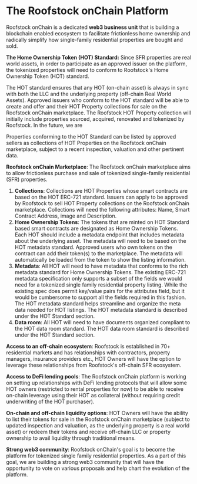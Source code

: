 # The Roofstock onChain Platform

Roofstock onChain is a dedicated **web3 business unit** that is building a blockchain enabled ecosystem to facilitate frictionless home ownership and radically simplify how single-family residential properties are bought and sold.&#x20;

**The Home Ownership Token (HOT) Standard:** Since SFR properties are real world assets, in order to participate as an approved issuer on the platform, the tokenized properties will need to conform to Roofstock's Home Ownership Token (HOT) standard.&#x20;

The HOT standard ensures that any HOT (on-chain asset) is always in sync with both the LLC and the underlying property (off-chain Real World Assets). Approved issuers who conform to the HOT standard will be able to create and offer and their HOT Property collections for sale on the Roofstock onChain marketplace. The Roofstock HOT Property collection will initially include properties sourced, acquired, renovated and tokenized by Roofstock. In the future, we are&#x20;

Properties conforming to the HOT Standard can be listed by approved sellers as collections of HOT Properties on the Roofstock onChain marketplace, subject to a recent inspection, valuation and other pertinent data.

**Roofstock onChain Marketplace**: The Roofstock onChain marketplace aims to allow frictionless purchase and sale of tokenized single-family residential (SFR) properties.&#x20;

1. **Collections**: Collections are HOT Properties whose smart contracts are based on the HOT ERC-721 standard. Issuers can apply to be approved by Roofstock to sell HOT Property collections on the Roofstock onChain marketplace. Collections will need the following attributes: Name, Smart Contract Address, image and Description.
2. **Home Ownership Tokens**: The tokens that are minted on HOT Standard based smart contracts are designated as Home Ownership Tokens. Each HOT should include a metadata endpoint that includes metadata about the underlying asset. The metadata will need to be based on the HOT metadata standard. Approved users who own tokens on the contract can add their token(s) to the marketplace. The metadata will automatically be loaded from the token to show the listing information.
3. **Metadata**: All HOT will need to have metadata that conforms to the rich metadata standard for Home Ownership Tokens. The existing ERC-721 metadata specification only supports a subset of the fields we would need for a tokenized single family residential property listing. While the  existing spec does permit key/value pairs for the attributes field, but it would be cumbersome to support all the fields required in this fashion. The HOT metadata standard helps streamline and organize the meta data needed for HOT listings. The HOT metadata standard is described under the HOT Standard section.
4. **Data room**: All HOT will need to have documents organized compliant to the HOT data room standard. The HOT data room standard is described under the HOT Standard section.

**Access to an off-chain ecosystem**: Roofstock is established in 70+ residential markets and has relationships with contractors, property managers, insurance providers etc., HOT Owners will have the option to leverage these relationships from Roofstock's off-chain SFR ecosystem.&#x20;

**Access to DeFi lending pools**: The Roofstock onChain platform is working on setting up relationships with DeFi lending protocols that will allow some HOT owners (restricted to rental properties for now) to be able to receive on-chain leverage using their HOT as collateral (without requiring credit underwriting of the HOT purchaser).&#x20;

**On-chain and off-chain liquidity options**: HOT Owners will have the ability to list their tokens for sale in the Roofstock onChain marketplace (subject to updated inspection and valuation, as the underlying property is a real world asset) or redeem their tokens and receive off-chain LLC or property ownership to avail liquidity through traditional means.

**Strong web3 community**: Roofstock onChain's goal is to become the platform for tokenized single family residential properties. As a part of this goal, we are building a strong web3 community that will have the opportunity to vote on various proposals and help chart the evolution of the platform.&#x20;
